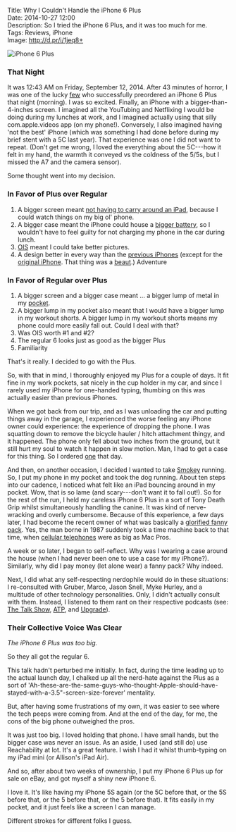 Title: Why I Couldn't Handle the iPhone 6 Plus  
Date: 2014-10-27 12:00  
Description: So I tried the iPhone 6 Plus, and it was too much for me.  
Tags: Reviews, iPhone  
Image: http://d.pr/i/1jeq8+  

![iPhone 6 Plus][iphone]

### That Night

It was 12:43 AM on Friday, September 12, 2014. After 43 minutes of horror, I was one of the lucky [few][cnet] who successfully preordered an iPhone 6 Plus that night (morning). I was so excited. Finally, an iPhone with a bigger-than-4-inches screen. I imagined all the YouTubing and Netflixing I would be doing during my lunches at work, and I imagined actually using that silly com.apple.videos app (on my phone!). Conversely, I also imagined having 'not the best' iPhone (which was something I had done before during my brief stent with a 5C last year). That experience was one I did not want to repeat. (Don't get me wrong, I loved the everything about the 5C---how it felt in my hand, the warmth it conveyed vs the coldness of the 5/5s, but I missed the A7 and the camera sensor).

Some thought went into my decision.

### In Favor of Plus over Regular

1. A bigger screen meant [not having to carry around an iPad][gottabemobile], because I could watch things on my big ol' phone.
2. A bigger case meant the iPhone could house a [bigger battery][bgr], so I wouldn't have to feel guilty for not charging my phone in the car during lunch.
3. [OIS][youtube] meant I could take better pictures.
4. A design better in every way than the [previous iPhones][sonnydickson] (except for the [original iPhone][wikipedia]. That thing was a [beaut][archive].)
Adventure

### In Favor of Regular over Plus

1. A bigger screen and a bigger case meant ... a bigger lump of metal in my [pocket][gottabemobile 2].
2. A bigger lump in my pocket also meant that I would have a bigger lump in my workout shorts. A bigger lump in my workout shorts means my phone could more easily fall out. Could I deal with that?
3. Was OIS worth #1 and #2? 
4. The regular 6 looks just as good as the bigger Plus
5. Familiarity

That's it really. I decided to go with the Plus. 

So, with that in mind, I thoroughly enjoyed my Plus for a couple of days. It fit fine in my work pockets, sat nicely in the cup holder in my car, and since I rarely used my iPhone for one-handed typing, thumbing on this was actually easier than previous iPhones. 

When we got back from our trip, and as I was unloading the car and putting things away in the garage, I experienced the worse feeling any iPhone owner could experience: the experience of dropping the phone. I was squatting down to remove the bicycle hauler / hitch attachment thingy, and it happened. The phone only fell about two inches from the ground, but it still hurt my soul to watch it happen in slow motion. Man, I had to get a case for this thing. So I ordered [one][apple] that day.

And then, on another occasion,  I decided I wanted to take [Smokey][twitter] running. So, I put my phone in my pocket and took the dog running. About ten steps into our cadence, I noticed what felt like an iPad bouncing around in my pocket. Wow, that is so lame (and scary---don't want it to fall out!). So for the rest of the run, I held my careless iPhone 6 Plus in a sort of Tony Death Grip whilst simultaneously handling the canine. It was kind of nerve-wracking and overly cumbersome. Because of this experience, a few days later, I had become the recent owner of what was basically a [glorified fanny pack][spibelt]. Yes, the man borne in 1987 suddenly took a time machine back to that time, when [cellular telephones][francemovil] were as big as Mac Pros. 

A week or so later, I began to self-reflect. Why was I wearing a case around the house (when I had never been one to use a case for my iPhone?). Similarly, why did I pay money (let alone wear) a fanny pack? Why indeed.

Next, I did what any self-respecting nerdophile would do in these situations: I re-consulted with Gruber, Marco, Jason Snell, Myke Hurley, and a multitude of other technology personalities. Only, I didn't actually consult with them. Instead, I listened to them rant on their respective podcasts (see: [The Talk Show][daringfireball], [ATP][atp], and [Upgrade][relay]).

### Their Collective Voice Was Clear

*The iPhone 6 Plus was too big.*

So they all got the regular 6.

This talk hadn't perturbed me initially. In fact, during the time leading up to the actual launch day, I chalked up all the nerd-hate against the Plus as a sort of 'Ah-these-are-the-same-guys-who-thought-Apple-should-have-stayed-with-a-3.5"-screen-size-forever' mentality. 

But, after having some frustrations of my own, it was easier to see where the tech peeps were coming from. And at the end of the day, for me, the cons of the big phone outweighed the pros.

It was just too big. I loved holding that phone. I have small hands, but the bigger case was never an issue. As an aside, I used (and still do) use Reachability at lot. It's a great feature. I wish I had it whilst thumb-typing on my iPad mini (or Allison's iPad Air).

And so, after about two weeks of ownership, I put my iPhone 6 Plus up for sale on eBay, and got myself a shiny new iPhone 6. 

I love it. It's like having my iPhone 5S again (or the 5C before that, or the 5S before that, or the 5 before that, or the 5 before that). It fits easily in my pocket, and it just feels like a screen I can manage. 

Different strokes for different folks I guess. 

[apple]: http://store.apple.com/us/product/MGR92ZM/A/iphone-6-plus-silicone-case-black "iPhone 6 Plus Silicone Case from Apple"
[archive]: https://web.archive.org/web/20080119034334/http://www.apple.com/iphone/gallery/index2.html "iPhone gallery on Apple's website from 2008"
[atp]: http://atp.fm/episodes/82 "The Accidental Tech Podcast, episode 82"
[bgr]: http://bgr.com/2014/09/22/iphone-6-vs-iphone-6-plus-battery-life/ "Boy Genius Report on the new iPhones"
[cnet]: http://www.cnet.com/news/apple-iphone-6-preorders/ "Cnet on iPhone 6 preorders"
[daringfireball]: http://daringfireball.net/thetalkshow/2014/09/19/ep-095 "The Talk Show, episode 95"
[francemovil]: http://www.francemovil.do/media/motorola8000x.jpg "'Smartphone' (?)"
[gottabemobile]: http://www.gottabemobile.com/2014/10/04/can-iphone-6-plus-replace-your-ipad-mini-with-retina/ "iPhone 6 Plus as replacement for iPad mini?"
[gottabemobile 2]: http://www.gottabemobile.com/2014/09/15/iphone-6-iphone-6-plus-pocket-test-video/ "iPhone 6 and 6 Plus pocket test"
[iphone]: http://d.pr/i/1jeq8+ "iPhone 6 Plus"
[relay]: http://relay.fm/upgrade/1 "Upgrade podcast, episode 1"
[sonnydickson]: http://sonnydickson.com/2014/05/22/a-visual-look-at-apples-iphone-6-vs-previous-iphones/ "Visual look at iPhone 6 vs previous iPhones"
[spibelt]: http://www.spibelt.com/products/spibelt/large-pocket-spibelt "Fanny pack that I bought because my friend has it"
[twitter]: https://twitter.com/smokeythedingo "Smokey on Twitter"
[wikipedia]: https://en.wikipedia.org/wiki/IPhone_(1st_generation) "Wikipedia: the original iPhone"
[youtube]: http://www.youtube.com/watch?v=0uA_IbqRlKc "YouTube: 'Apple iPhone 6 Plus | OIS Test'"